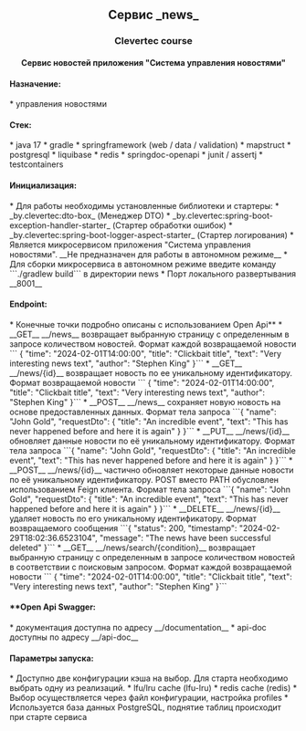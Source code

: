 <h2 align="center">Сервис _news_</h2>
<h3 align="center">Clevertec course</h2>
<h4 align="center">Сервис новостей приложения "Система управления новостями"</h3>


<h4>Назначение:</h4>
  * управления новостями

<h4>Стек:</h4>
* java 17
* gradle
* springframework (web / data / validation)
* mapstruct
* postgresql
* liquibase
* redis
* springdoc-openapi
* junit / assertj
* testcontainers

<h4>Инициализация:</h4>
* Для работы необходимы установленные библиотеки и стартеры:
  * _by.clevertec:dto-box_ (Менеджер DTO)
  * _by.clevertec:spring-boot-exception-handler-starter_ (Стартер обработки ошибок)
  * _by.clevertec:spring-boot-logger-aspect-starter_ (Стартер логирования)
* Является микросервисом приложения "Система управления новостями". __Не предназначен для работы в автономном режиме__ 
* Для сборки микросервиса в автономном режиме введите команду ```./gradlew build``` в директории news
* Порт локального развертывания __8001__ 

<h4>Endpoint:</h4>
* Конечные точки подробно описаны с использованием Open Api** 
* __GET__ __/news__ возвращает выбранную страницу с определенным в запросе количеством новостей. Формат каждой возвращаемой новости ```  {
  "time": "2024-02-01T14:00:00",
  "title": "Clickbait title",
  "text": "Very interesting news text",
  "author": "Stephen King"
  }```
* __GET__ __/news/{id}__ возвращает новость по ее уникальному идентификатору. Формат возвращаемой новости ```  {
  "time": "2024-02-01T14:00:00",
  "title": "Clickbait title",
  "text": "Very interesting news text",
  "author": "Stephen King"
  }```
* __POST__ __/news__ сохраняет новую новость на основе предоставленных данных. Формат тела запроса ```{
  "name": "John Gold",
  "requestDto": {
  "title": "An incredible event",
  "text": "This has never happened before and here it is again"
  }
  }```
* __PUT__ __/news/{id}__ обновляет данные новости по её уникальному идентификатору. Формат тела запроса ```{
  "name": "John Gold",
  "requestDto": {
  "title": "An incredible event",
  "text": "This has never happened before and here it is again"
  }
  }``` 
* __POST__ __/news/{id}__ частично обновляет некоторые данные новости по её уникальному идентификатору. POST вместо PATH обусловлен использованием Feign клиента. Формат тела запроса ```{
  "name": "John Gold",
  "requestDto": {
  "title": "An incredible event",
  "text": "This has never happened before and here it is again"
  }
  }```
* __DELETE__ __/news/{id}__ удаляет новость по его уникальному идентификатору. Формат возвращаемого сообщения ```{
  "status": 200,
  "timestamp": "2024-02-29T18:02:36.6523104",
  "message": "The news have been successful deleted"
  }```
* __GET__ __/news/search/{condition}__ возвращает выбранную страницу с определенным в запросе количеством новостей в соответствии с поисковым запросом. Формат каждой возвращаемой новости ```  {
  "time": "2024-02-01T14:00:00",
  "title": "Clickbait title",
  "text": "Very interesting news text",
  "author": "Stephen King"
  }```

<h4>**Open Api Swagger:</h4>
* документация доступна по адресу __/documentation__
* api-doc доступны по адресу __/api-doc__

<h4>Параметры запуска:</h4>
* Доступно две конфигурации кэша на выбор. Для старта необходимо выбрать одну из реализаций.
  * lfu/lru cache (lfu-lru)
  * redis cache (redis)
* Выбор осуществляется через файл конфигурации, настройка profiles
* Используется база данных PostgreSQL, поднятие таблиц происходит при старте сервиса
